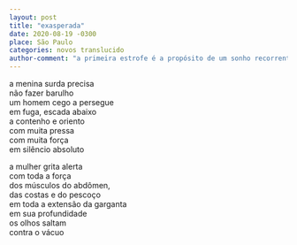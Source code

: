 ```yaml
---
layout: post
title: "exasperada"
date: 2020-08-19 -0300
place: São Paulo
categories: novos translucido
author-comment: "a primeira estrofe é a propósito de um sonho recorrente que eu tive na época dos vinte e poucos anos"
---
```


<!--more-->
a menina surda precisa  
não fazer barulho  
um homem cego a persegue  
em fuga, escada abaixo  
a contenho e oriento  
com muita pressa  
com muita força  
em silêncio absoluto  

a mulher grita alerta  
com toda a força  
dos músculos do abdômen,  
das costas e do pescoço  
em toda a extensão da garganta  
em sua profundidade  
os olhos saltam  
contra o vácuo  
